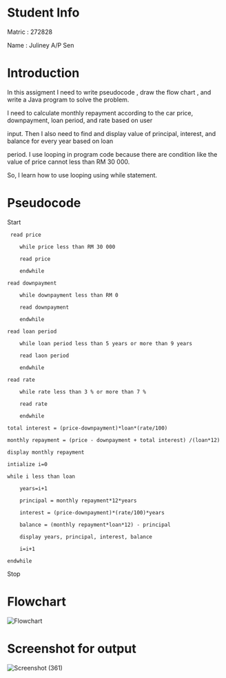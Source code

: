 # Student Info

Matric : 272828

Name : Juliney A/P Sen

# Introduction

In this assigment I need to write pseudocode , draw the flow chart , and write a Java program to solve the problem.

I need to calculate monthly repayment according to the car price, downpayment, loan period, and rate based on user 

input. Then I also need to find and display value of principal, interest, and balance for every year based on loan 

period. I use looping in program code because there are condition like the value of price cannot less than RM 30 000. 

So, I learn how to use looping using while statement.

# Pseudocode


Start
     
     read price
    
        while price less than RM 30 000
        
        read price
        
        endwhile
        
    read downpayment
    
        while downpayment less than RM 0
        
        read downpayment
        
        endwhile
        
    read loan period
    
        while loan period less than 5 years or more than 9 years
        
        read laon period
        
        endwhile
        
    read rate
    
        while rate less than 3 % or more than 7 %
        
        read rate
        
        endwhile
        
    total interest = (price-downpayment)*loan*(rate/100)
    
    monthly repayment = (price - downpayment + total interest) /(loan*12)
    
    display monthly repayment

    intialize i=0
    
    while i less than loan
    
        years=i+1
        
        principal = monthly repayment*12*years
        
        interest = (price-downpayment)*(rate/100)*years
        
        balance = (monthly repayment*loan*12) - principal
        
        display years, principal, interest, balance
        
        i=i+1
        
    endwhile
    
 Stop
 
 # Flowchart
 
 ![Flowchart](https://user-images.githubusercontent.com/55243931/68543015-da6d9000-03ec-11ea-87f2-1df5155e5f22.png)
 
 # Screenshot for output
 
 ![Screenshot (361)](https://user-images.githubusercontent.com/55243931/68502239-e9442d80-029a-11ea-94d6-8906c4fd94eb.png)
